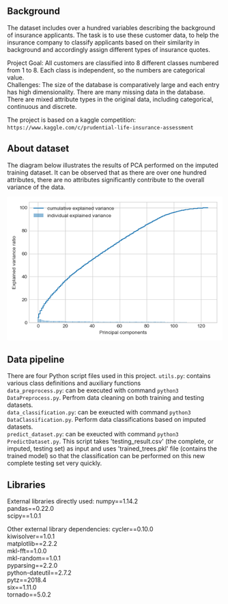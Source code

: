 ## **Background**
The dataset includes over a hundred variables describing the background of insurance applicants. The task is to use these customer data, to help the insurance company to classify applicants based on their similarity in background and accordingly assign different types of insurance quotes. 

Project Goal:
All customers are classified into 8 different classes numbered from 1 to 8. Each class is independent, so the numbers are categorical value. <br>
Challenges:
The size of the database is comparatively large and each entry has high dimensionality. There are many missing data in the database. There are mixed attribute types in the original data, including categorical, continuous and discrete. <br>

The project is based on a kaggle competition: `https://www.kaggle.com/c/prudential-life-insurance-assessment`


## About dataset

The diagram below illustrates the results of PCA performed on the imputed training dataset. It can be observed that as there are over one hundred attributes, there are no attributes significantly contribute to the overall variance of the data. 
 
<p align="center">
  <img src="https://github.com/SelinaWu/insurance_risks_prediction-/blob/master/PCA.png">
</p>

## Data pipeline
There are four Python script files used in this project.
    `utils.py`: contains various class definitions and auxiliary functions<br>
    `data_preprocess.py`: can be executed with command `python3 DataPreprocess.py`. Perfrom data cleaning on both training and testing datasets.<br>
    `data_classification.py`: can be exeucted with command `python3 DataClassification.py`. Perform data classifications based on imputed datasets.<br>
    `predict_dataset.py`: can be exeucted with command `python3 PredictDataset.py`. This script takes 'testing_result.csv' (the complete, or imputed, testing set) as input and uses 'trained_trees.pkl' file (contains the trained model) so that the classification can be performed on this new complete testing set very quickly.<br>


## Libraries

External libraries directly used:
    numpy==1.14.2<br>
    pandas==0.22.0<br>
    scipy==1.0.1<br>

Other external library dependencies:
    cycler==0.10.0<br>
    kiwisolver==1.0.1<br>
    matplotlib==2.2.2<br>
    mkl-fft==1.0.0<br>
    mkl-random==1.0.1<br>
    pyparsing==2.2.0<br>
    python-dateutil==2.7.2<br>
    pytz==2018.4<br>
    six==1.11.0<br>
    tornado==5.0.2<br>
